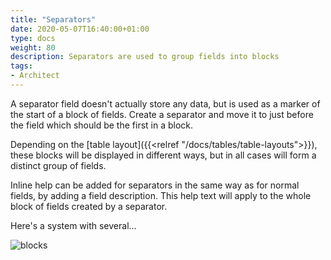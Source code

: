```yaml
---
title: "Separators"
date: 2020-05-07T16:40:00+01:00
type: docs
weight: 80
description: Separators are used to group fields into blocks
tags:
- Architect
---
```

A separator field doesn't actually store any data, but is used as a marker of the start of a block of fields. Create a separator  and move it to just before the field which should be the first in a block.

Depending on the [table layout]({{<relref "/docs/tables/table-layouts">}}), these blocks will be displayed in different ways, but in all cases will form a distinct group of fields.

Inline help can be added for separators in the same way as for normal fields, by adding a field description. This help text will apply to the whole block of fields created by a separator.

Here's a system with several...

![blocks](/blocks-one-expanded.png)
